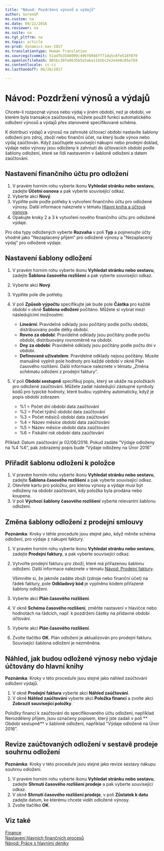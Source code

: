 ```yaml
---
title: "Návod: Pozdržení výnosů a výdajů"
author: SorenGP
ms.custom: na
ms.date: 09/22/2016
ms.reviewer: na
ms.suite: na
ms.tgt_pltfrm: na
ms.topic: article
ms-prod: dynamics-nav-2017
ms.translationtype: Human Translation
ms.sourcegitcommit: 51adfb3588099c496f0946ff71da5c6fe518f070
ms.openlocfilehash: 865bc307e8635b5a5aba11b5bc2e2e448c05e769
ms.contentlocale: cs-cz
ms.lasthandoff: 06/26/2017

---
```


# <a name="how-to-defer-revenues-and-expenses"></a>Návod: Pozdržení výnosů a výdajů
Chcete-li rozpoznat výnos nebo výdaj v jiném období, než je období, ve kterém byla transakce zaúčtována, můžete použít funkci automatického odložení výnosů a výdajů přes stanovené specifikované schéma.

K distribuci výdajů a výnosů na zahrnuté účtovací období nastavíte šablony odložení pro zdroj, zboží nebo finanční účet, na který bude výnos nebo výdaj zaúčtován. Když zaúčtujete související nákupní nebo prodejní doklad, výdaje nebo výnosy jsou odloženy k zahrnutí do účtovacích období podle šablony odložení, které se řídí nastavením v šabloně odložení a datem zaúčtování.

## <a name="to-set-up-a-gl-account-for-deferral"></a>Nastavení finančního účtu pro odložení
1. V pravém horním rohu vyberte ikonu **Vyhledat stránku nebo sestavu**, zadejte **Účetní osnova** a pak vyberte související odkaz.
2. Vyberte akci **Nový**.
3. Vyplňte pole podle potřeby k vytvoření finančního účtu pro odložené výnosy. Další informace naleznete v tématu [Hlavní kniha a účtová osnova](finance-setup-general-ledger.md).
3. Opakujte kroky 2 a 3 k vytvoření nového finančního účtu pro odložené výdaje.

Pro oba typy odložených vyberte **Rozvaha** v poli **Typ** a pojmenujte účty vhodně jako "Nezaplacený příjem“ pro odložené výnosy a "Nezaplacený výdaj“ pro odložené výdaje.

## <a name="to-set-up-a-deferral-template"></a>Nastavení šablony odložení
1. V pravém horním rohu vyberte ikonu **Vyhledat stránku nebo sestavu**, zadejte **Šablona časového rozlišení** a pak vyberte související odkaz.
2. Vyberte akci **Nový**.
3. Vyplňte pole dle potřeby.
4. V poli **Způsob výpočtu** specifikujte jak bude pole **Částka** pro každé období v okně **Šablona odložení** počítáno. Můžete si vybrat mezi následujícími možnostmi:
    - **Lineární**: Pravidelné odklady jsou počítány podle počtu období, distribuovány podle délky období.
    - **Rovno za období**: Pravidelné odklady jsou počítány podle počtu období, distribuovány rovnoměrně na období.
    - **Dny za období**: Pravidelné odklady jsou počítány podle počtu dní v období.
    - **Definované uživatelem**: Pravidelné odklady nejsou počítány. Musíte manuálně vyplnit pole hodnoty pro každé období v okně Plán časového rozlišení. Další informace naleznete v tématu „Změna schématu odložení z prodejní faktury”.

5. V poli **Období sestupně** specifikuj popis, který se ukáže na položkách pro odložené zaúčtování. Můžete zadat následující zástupné symboly kódů pro typické hodnoty, které budou vyplněny automaticky, když je popis období zobrazen.
    - %1 = Počet dní období data zaúčtování
    - %2 = Počet týdnů období data zaúčtování
    - %3 = Počet měsíců období data zaúčtování
    - %4 = Název měsíce období data zaúčtování
    - %5 = Název měsíce období data zaúčtování
    - %6 = Fiskální rok období data zaúčtování

Příklad: Datum zaúčtování je 02/06/2016. Pokud zadáte “Výdaje odloženy na %4 %6”, pak zobrazený popis bude “Výdaje odloženy na Únor 2016”

## <a name="to-assign-a-deferral-template-to-an-item"></a>Přiřadit šablonu odložení k položce
1. V pravém horním rohu vyberte ikonu **Vyhledat stránku nebo sestavu**, zadejte **Šablona časového rozlišení** a pak vyberte související odkaz.
2. Otevřete kartu pro položku, pro kterou výnosy a výdaje musí být odloženy na období zaúčtování, kdy položka byla prodána nebo koupena.
3. V poli **Výchozí šablony časového rozlišení** vyberte relevantní šablonu odložení.

## <a name="to-change-a-deferral-schedule-from-a-sales-invoice"></a>Změna šablony odložení z prodejní smlouvy
**Poznámka**: Kroky v téhle proceduře jsou stejné jako, když měníte schéma odložení, pro výdaje z nákupní faktury.

1. V pravém horním rohu vyberte ikonu **Vyhledat stránku nebo sestavu**, zadejte **Prodejní faktury**, a pak vyberte související odkaz.
2. Vytvořte prodejní fakturu pro zboží, které má přiřazenou šablonu odložení. Další informace naleznete v tématu [Návod: Prodejní faktury](sales-how-invoice-sales.md).

    Všimněte si, že jakmile zadáte zboží (zdroje nebo finanční účet) na řádek faktury, pole **Odkladový kód** je vyplněno kódem přiřazené šablony odložení.
3. Vyberte akci **Plán časového rozlišení**.
4. V okně **Schéma časového rozlišení**, změňte nastavení v hlavičce nebo hodnotách na řádcích, např. k pozdržení částky na přídavné období účtování.
5. Vyberte akci **Plán časového rozlišení**.
6. Zvolte tlačítko **OK**. Plán odložení je aktualizován pro prodejní fakturu. Související šablona odložení je nezměněna.

## <a name="to-preview-how-deferred-revenues-or-expenses-will-be-posted-to-the-general-ledger"></a>Náhled, jak budou odložené výnosy nebo výdaje účtovány do hlavní knihy
**Poznámka**: Kroky v této proceduře jsou stejné jako náhled zaúčtování odložení výdajů.

1. V okně **Prodejní faktura** vyberte akci **Náhled zaúčtování**.
2. V okně **Náhled zaúčtování** vyberte akci **Položka financí** a zvolte akci **Zobrazit související položky**.

Položky financí k zaúčtování do specifikovaného účtu odložení, například  Nerozdělený příjem, jsou označeny popisem, který jste zadali v poli ** Období sestupně** v šabloně odložení, například "Výdaje odložené na Únor 2016".

## <a name="to-review-posted-deferrals-in-the-sales-deferral-summary-report"></a>Revize zaúčtovaných odložení v sestavě prodeje souhrnu odložení
**Poznámka**: Kroky v této proceduře jsou stejné jako revize sestavy nákupu souhrnu odložení.

1. V pravém horním rohu vyberte ikonu **Vyhledat stránku nebo sestavu**, zadejte **Shrnutí časového rozlišení prodeje** a pak vyberte související odkaz.
2. V okně **Shrnutí časového rozlišení prodeje**, v poli **Zůstatek k datu** zadejte datum, ke kterému chcete vidět odložené výnosy.
3. Zvolte tlačítko **OK**.

## <a name="see-also"></a>Viz také
[Finance](finance-setup.md)  
[Nastavení hlavních finančních procesů](finance-setup-setup-finance-setup.md)  
[Návod: Práce s hlavními deníky](ui-work-general-journals.md)

